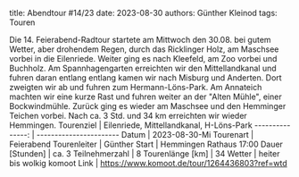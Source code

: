 title: Abendtour #14/23 
date: 2023-08-30 
authors: Günther Kleinod 
tags: Touren  

Die 14. Feierabend-Radtour startete am Mittwoch den 30.08. bei gutem Wetter, aber drohendem Regen, durch das Ricklinger Holz, am Maschsee vorbei in die Eilenriede. Weiter ging es nach Kleefeld, am Zoo vorbei und Buchholz. Am Spannhagengarten erreichten wir den Mittellandkanal und fuhren daran entlang entlang kamen wir nach Misburg und Anderten. Dort zweigten wir ab und fuhren zum Hermann-Löns-Park. Am Annateich machten wir eine kurze Rast und fuhren weiter an der "Alten Mühle", einer Bockwindmühle. Zurück ging es wieder am Maschsee und den Hemminger Teichen vorbei. Nach ca. 3 Std. und 34 km erreichten wir wieder Hemmingen.
Tourenziel       | Eilenriede, Mittellandkanal, H-Löns-Park
---------------: | ----------------------- 
Datum            | 2023-08-30-Mi
Tourenart        | Feierabend
Tourenleiter     | Günther
Start            | Hemmingen Rathaus 17:00
Dauer [Stunden]  | ca. 3
Teilnehmerzahl   | 8
Tourenlänge [km] | 34
Wetter           | heiter bis wolkig
komoot Link      | <https://www.komoot.de/tour/1264436803?ref=wtd>
